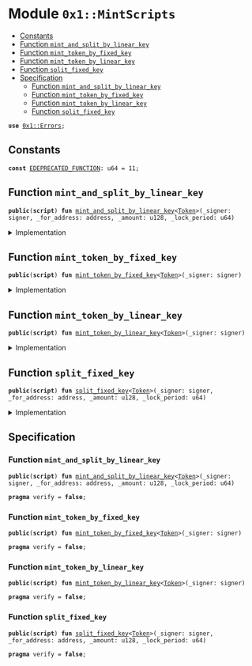 
<a name="0x1_MintScripts"></a>

# Module `0x1::MintScripts`



-  [Constants](#@Constants_0)
-  [Function `mint_and_split_by_linear_key`](#0x1_MintScripts_mint_and_split_by_linear_key)
-  [Function `mint_token_by_fixed_key`](#0x1_MintScripts_mint_token_by_fixed_key)
-  [Function `mint_token_by_linear_key`](#0x1_MintScripts_mint_token_by_linear_key)
-  [Function `split_fixed_key`](#0x1_MintScripts_split_fixed_key)
-  [Specification](#@Specification_1)
    -  [Function `mint_and_split_by_linear_key`](#@Specification_1_mint_and_split_by_linear_key)
    -  [Function `mint_token_by_fixed_key`](#@Specification_1_mint_token_by_fixed_key)
    -  [Function `mint_token_by_linear_key`](#@Specification_1_mint_token_by_linear_key)
    -  [Function `split_fixed_key`](#@Specification_1_split_fixed_key)


<pre><code><b>use</b> <a href="Errors.md#0x1_Errors">0x1::Errors</a>;
</code></pre>



<a name="@Constants_0"></a>

## Constants


<a name="0x1_MintScripts_EDEPRECATED_FUNCTION"></a>



<pre><code><b>const</b> <a href="MintScripts.md#0x1_MintScripts_EDEPRECATED_FUNCTION">EDEPRECATED_FUNCTION</a>: u64 = 11;
</code></pre>



<a name="0x1_MintScripts_mint_and_split_by_linear_key"></a>

## Function `mint_and_split_by_linear_key`



<pre><code><b>public</b>(<b>script</b>) <b>fun</b> <a href="MintScripts.md#0x1_MintScripts_mint_and_split_by_linear_key">mint_and_split_by_linear_key</a>&lt;<a href="Token.md#0x1_Token">Token</a>&gt;(_signer: signer, _for_address: address, _amount: u128, _lock_period: u64)
</code></pre>



<details>
<summary>Implementation</summary>


<pre><code><b>public</b>(<b>script</b>) <b>fun</b> <a href="MintScripts.md#0x1_MintScripts_mint_and_split_by_linear_key">mint_and_split_by_linear_key</a>&lt;<a href="Token.md#0x1_Token">Token</a>: store&gt;(
    _signer: signer,
    _for_address: address,
    _amount: u128,
    _lock_period: u64,
) {
    <b>abort</b> <a href="Errors.md#0x1_Errors_deprecated">Errors::deprecated</a>(<a href="MintScripts.md#0x1_MintScripts_EDEPRECATED_FUNCTION">EDEPRECATED_FUNCTION</a>)
}
</code></pre>



</details>

<a name="0x1_MintScripts_mint_token_by_fixed_key"></a>

## Function `mint_token_by_fixed_key`



<pre><code><b>public</b>(<b>script</b>) <b>fun</b> <a href="MintScripts.md#0x1_MintScripts_mint_token_by_fixed_key">mint_token_by_fixed_key</a>&lt;<a href="Token.md#0x1_Token">Token</a>&gt;(_signer: signer)
</code></pre>



<details>
<summary>Implementation</summary>


<pre><code><b>public</b>(<b>script</b>) <b>fun</b> <a href="MintScripts.md#0x1_MintScripts_mint_token_by_fixed_key">mint_token_by_fixed_key</a>&lt;<a href="Token.md#0x1_Token">Token</a>: store&gt;(
    _signer: signer,
) {
   <b>abort</b> <a href="Errors.md#0x1_Errors_deprecated">Errors::deprecated</a>(<a href="MintScripts.md#0x1_MintScripts_EDEPRECATED_FUNCTION">EDEPRECATED_FUNCTION</a>)
}
</code></pre>



</details>

<a name="0x1_MintScripts_mint_token_by_linear_key"></a>

## Function `mint_token_by_linear_key`



<pre><code><b>public</b>(<b>script</b>) <b>fun</b> <a href="MintScripts.md#0x1_MintScripts_mint_token_by_linear_key">mint_token_by_linear_key</a>&lt;<a href="Token.md#0x1_Token">Token</a>&gt;(_signer: signer)
</code></pre>



<details>
<summary>Implementation</summary>


<pre><code><b>public</b>(<b>script</b>) <b>fun</b> <a href="MintScripts.md#0x1_MintScripts_mint_token_by_linear_key">mint_token_by_linear_key</a>&lt;<a href="Token.md#0x1_Token">Token</a>: store&gt;(
    _signer: signer,
) {
   <b>abort</b> <a href="Errors.md#0x1_Errors_deprecated">Errors::deprecated</a>(<a href="MintScripts.md#0x1_MintScripts_EDEPRECATED_FUNCTION">EDEPRECATED_FUNCTION</a>)
}
</code></pre>



</details>

<a name="0x1_MintScripts_split_fixed_key"></a>

## Function `split_fixed_key`



<pre><code><b>public</b>(<b>script</b>) <b>fun</b> <a href="MintScripts.md#0x1_MintScripts_split_fixed_key">split_fixed_key</a>&lt;<a href="Token.md#0x1_Token">Token</a>&gt;(_signer: signer, _for_address: address, _amount: u128, _lock_period: u64)
</code></pre>



<details>
<summary>Implementation</summary>


<pre><code><b>public</b>(<b>script</b>) <b>fun</b> <a href="MintScripts.md#0x1_MintScripts_split_fixed_key">split_fixed_key</a>&lt;<a href="Token.md#0x1_Token">Token</a>: store&gt;(
    _signer: signer,
    _for_address: address,
    _amount: u128,
    _lock_period: u64,
) {
   <b>abort</b> <a href="Errors.md#0x1_Errors_deprecated">Errors::deprecated</a>(<a href="MintScripts.md#0x1_MintScripts_EDEPRECATED_FUNCTION">EDEPRECATED_FUNCTION</a>)
}
</code></pre>



</details>

<a name="@Specification_1"></a>

## Specification


<a name="@Specification_1_mint_and_split_by_linear_key"></a>

### Function `mint_and_split_by_linear_key`


<pre><code><b>public</b>(<b>script</b>) <b>fun</b> <a href="MintScripts.md#0x1_MintScripts_mint_and_split_by_linear_key">mint_and_split_by_linear_key</a>&lt;<a href="Token.md#0x1_Token">Token</a>&gt;(_signer: signer, _for_address: address, _amount: u128, _lock_period: u64)
</code></pre>




<pre><code><b>pragma</b> verify = <b>false</b>;
</code></pre>



<a name="@Specification_1_mint_token_by_fixed_key"></a>

### Function `mint_token_by_fixed_key`


<pre><code><b>public</b>(<b>script</b>) <b>fun</b> <a href="MintScripts.md#0x1_MintScripts_mint_token_by_fixed_key">mint_token_by_fixed_key</a>&lt;<a href="Token.md#0x1_Token">Token</a>&gt;(_signer: signer)
</code></pre>




<pre><code><b>pragma</b> verify = <b>false</b>;
</code></pre>



<a name="@Specification_1_mint_token_by_linear_key"></a>

### Function `mint_token_by_linear_key`


<pre><code><b>public</b>(<b>script</b>) <b>fun</b> <a href="MintScripts.md#0x1_MintScripts_mint_token_by_linear_key">mint_token_by_linear_key</a>&lt;<a href="Token.md#0x1_Token">Token</a>&gt;(_signer: signer)
</code></pre>




<pre><code><b>pragma</b> verify = <b>false</b>;
</code></pre>



<a name="@Specification_1_split_fixed_key"></a>

### Function `split_fixed_key`


<pre><code><b>public</b>(<b>script</b>) <b>fun</b> <a href="MintScripts.md#0x1_MintScripts_split_fixed_key">split_fixed_key</a>&lt;<a href="Token.md#0x1_Token">Token</a>&gt;(_signer: signer, _for_address: address, _amount: u128, _lock_period: u64)
</code></pre>




<pre><code><b>pragma</b> verify = <b>false</b>;
</code></pre>
